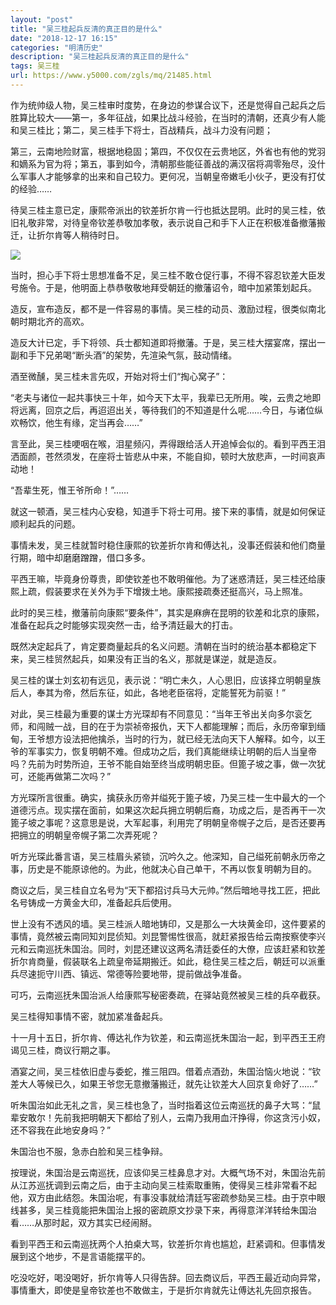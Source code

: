 ```yaml
---
layout: "post"
title: "吴三桂起兵反清的真正目的是什么"
date: "2018-12-17 16:15"
categories: "明清历史"
description: "吴三桂起兵反清的真正目的是什么"
tags: 吴三桂
url: https://www.y5000.com/zgls/mq/21485.html
---
```






作为统帅级人物，吴三桂审时度势，在身边的参谋合议下，还是觉得自己起兵之后胜算比较大——第一，多年征战，如果比战斗经验，在当时的清朝，还真少有人能和吴三桂比；第二，吴三桂手下将士，百战精兵，战斗力没有问题；

第三，云南地险财富，根据地稳固；第四，不仅仅在云贵地区，外省也有他的党羽和嫡系为官为将；第五，事到如今，清朝那些能征善战的满汉宿将凋零殆尽，没什么军事人才能够拿的出来和自己较力。更何况，当朝皇帝嫩毛小伙子，更没有打仗的经验……

待吴三桂主意已定，康熙帝派出的钦差折尔肯一行也抵达昆明。此时的吴三桂，依旧礼敬非常，对待皇帝钦差恭敬加孝敬，表示说自己和手下人正在积极准备撤藩搬迁，让折尔肯等人稍待时日。

![](https://img.y5000.com/uploads/allimg/170516/0952131X9-0.jpg)

当时，担心手下将士思想准备不足，吴三桂不敢仓促行事，不得不容忍钦差大臣发号施令。于是，他明面上恭恭敬敬地拜受朝廷的撤藩诏令，暗中加紧策划起兵。

造反，宣布造反，都不是一件容易的事情。吴三桂的动员、激励过程，很类似南北朝时期北齐的高欢。

造反大计已定，手下将领、兵士都知道即将撤藩。于是，吴三桂大摆宴席，摆出一副和手下兄弟喝“断头酒”的架势，先渲染气氛，鼓动情绪。

酒至微醺，吴三桂未言先叹，开始对将士们“掏心窝子”：

“老夫与诸位一起共事快三十年，如今天下太平，我辈已无所用。唉，云贵之地即将远离，回京之后，再迢迢出关，等待我们的不知道是什么呢……今日，与诸位纵欢畅饮，他生有缘，定当再会……”

言至此，吴三桂哽咽在喉，泪星频闪，弄得跟给活人开追悼会似的。看到平西王泪洒面颜，苍然须发，在座将士皆悲从中来，不能自抑，顿时大放悲声，一时间哀声动地！

“吾辈生死，惟王爷所命！”……

就这一顿酒，吴三桂内心安稳，知道手下将士可用。接下来的事情，就是如何保证顺利起兵的问题。

事情未发，吴三桂就暂时稳住康熙的钦差折尔肯和傅达礼，没事还假装和他们商量行期，暗中却磨磨蹭蹭，借口多多。

平西王嘛，毕竟身份尊贵，即使钦差也不敢明催他。为了迷惑清廷，吴三桂还给康熙上疏，假装要求在关外为手下增拨土地。康熙接疏奏还挺高兴，马上照准。

此时的吴三桂，撤藩前向康熙“要条件”，其实是麻痹在昆明的钦差和北京的康熙，准备在起兵之时能够实现突然一击，给予清廷最大的打击。

既然决定起兵了，肯定要商量起兵的名义问题。清朝在当时的统治基本都稳定下来，吴三桂贸然起兵，如果没有正当的名义，那就是谋逆，就是造反。

吴三桂的谋士刘玄初有远见，表示说：“明亡未久，人心思旧，应该择立明朝皇族后人，奉其为帝，然后东征，如此，各地老臣宿将，定能誓死为前驱！”

对此，吴三桂最为重要的谋士方光琛却有不同意见：“当年王爷出关向多尔衮乞师，和闯贼一战，目的在于为崇祯帝报仇，天下人都能理解；而后，永历帝窜到缅甸，王爷想方设法把他擒杀，当时的行为，就已经无法向天下人解释。如今，以王爷的军事实力，恢复明朝不难。但成功之后，我们真能继续让明朝的后人当皇帝吗？先前为时势所迫，王爷不能自始至终当成明朝忠臣。但篦子坡之事，做一次犹可，还能再做第二次吗？”

方光琛所言很重。确实，擒获永历帝并缢死于篦子坡，乃吴三桂一生中最大的一个道德污点。现实摆在面前，如果这次起兵拥立明朝后裔，功成之后，是否再干一次篦子坡之事呢？这意思是说，大军起事，利用完了明朝皇帝幌子之后，是否还要再把拥立的明朝皇帝幌子第二次弄死呢？

听方光琛此番言语，吴三桂眉头紧锁，沉吟久之。他深知，自己缢死前朝永历帝之事，历史是不能原谅他的。为此，他就决心自己单干，不再以恢复明朝为目的。

商议之后，吴三桂自立名号为“天下都招讨兵马大元帅。”然后暗地寻找工匠，把此名号铸成一方黄金大印，准备起兵后使用。

世上没有不透风的墙。吴三桂派人暗地铸印，又是那么一大块黄金印，这件要紧的事情，竟然被云南同知刘昆侦知。刘昆警惕性很高，就赶紧报告给云南按察使李兴元和云南巡抚朱国治。同时，刘昆还建议这两名清廷委任的大僚，应该赶紧和钦差折尔肯商量，假装联名上疏皇帝延期搬迁。如此，稳住吴三桂之后，朝廷可以派重兵尽速扼守川西、镇远、常德等险要地带，提前做战争准备。

可巧，云南巡抚朱国治派人给康熙写秘密奏疏，在驿站竟然被吴三桂的兵卒截获。

吴三桂得知事情不密，就加紧准备起兵。

十一月十五日，折尔肯、傅达礼作为钦差，和云南巡抚朱国治一起，到平西王王府谒见三桂，商议行期之事。

酒宴之间，吴三桂依旧虚与委蛇，推三阻四。借着点酒劲，朱国治恼火地说：“钦差大人等候已久，如果王爷您无意撤藩搬迁，就先让钦差大人回京复命好了……”

听朱国治如此无礼之言，吴三桂也急了，当时指着这位云南巡抚的鼻子大骂：“鼠辈安敢尔！先前我把明朝天下都给了别人，云南乃我用血汗挣得，你这贪污小奴，还不容我在此地安身吗？”

朱国治也不服，急赤白脸和吴三桂争辩。

按理说，朱国治是云南巡抚，应该仰吴三桂鼻息才对。大概气场不对，朱国治先前从江苏巡抚调到云南之后，由于主动向吴三桂索取重贿，使得吴三桂非常看不起他，双方由此结怨。朱国治呢，有事没事就给清廷写密疏参劾吴三桂。由于京中眼线甚多，吴三桂竟能把朱国治上报的密疏原文抄录下来，再得意洋洋转给朱国治看……从那时起，双方其实已经闹掰。

看到平西王和云南巡抚两个人拍桌大骂，钦差折尔肯也尴尬，赶紧调和。但事情发展到这个地步，不是言语能摆平的。

吃没吃好，喝没喝好，折尔肯等人只得告辞。回去商议后，平西王最近动向异常，事情重大，即使是皇帝钦差也不敢做主，于是折尔肯就先让傅达礼先回京报告。
